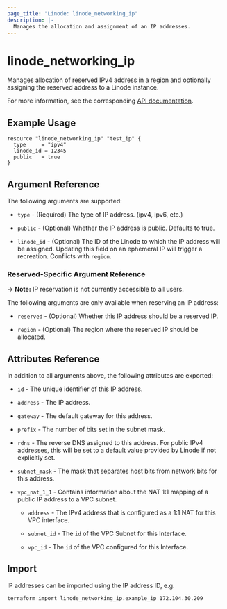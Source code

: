 ```yaml
---
page_title: "Linode: linode_networking_ip"
description: |-
  Manages the allocation and assignment of an IP addresses.
---
```


# linode\_networking\_ip

Manages allocation of reserved IPv4 address in a region and optionally assigning the reserved address to a Linode instance.

For more information, see the corresponding [API documentation](https://techdocs.akamai.com/linode-api/reference/post-allocate-ip).

## Example Usage

```hcl
resource "linode_networking_ip" "test_ip" {
  type     = "ipv4"
  linode_id = 12345
  public   = true
}
```

## Argument Reference

The following arguments are supported:

* `type` - (Required) The type of IP address. (ipv4, ipv6, etc.)

* `public` - (Optional) Whether the IP address is public. Defaults to true.

* `linode_id` - (Optional) The ID of the Linode to which the IP address will be assigned. Updating this field on an ephemeral IP will trigger a recreation. Conflicts with `region`.

### Reserved-Specific Argument Reference

-> **Note:** IP reservation is not currently accessible to all users.

The following arguments are only available when reserving an IP address:

* `reserved` - (Optional) Whether this IP address should be a reserved IP.

* `region` - (Optional) The region where the reserved IP should be allocated.

## Attributes Reference

In addition to all arguments above, the following attributes are exported:

* `id` - The unique identifier of this IP address.

* `address` - The IP address.

* `gateway` - The default gateway for this address.

* `prefix` - The number of bits set in the subnet mask.

* `rdns` - The reverse DNS assigned to this address. For public IPv4 addresses, this will be set to a default value provided by Linode if not explicitly set.

* `subnet_mask` - The mask that separates host bits from network bits for this address.

* `vpc_nat_1_1` - Contains information about the NAT 1:1 mapping of a public IP address to a VPC subnet.

    * `address` - The IPv4 address that is configured as a 1:1 NAT for this VPC interface.

    * `subnet_id` - The `id` of the VPC Subnet for this Interface.

    * `vpc_id` - The `id` of the VPC configured for this Interface.

## Import

IP addresses can be imported using the IP address ID, e.g.

```sh
terraform import linode_networking_ip.example_ip 172.104.30.209
```
